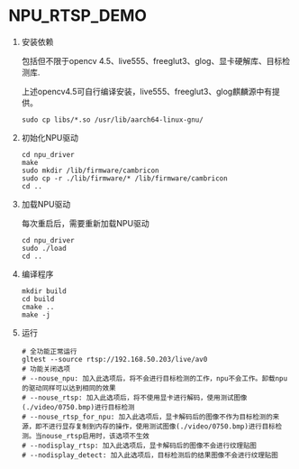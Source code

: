 # NPU_RTSP_DEMO

1. 安装依赖

   包括但不限于opencv 4.5、live555、freeglut3、glog、显卡硬解库、目标检测库.

   上述opencv4.5可自行编译安装，live555、freeglut3、glog麒麟源中有提供。

   ```shell
   sudo cp libs/*.so /usr/lib/aarch64-linux-gnu/
   ```

2. 初始化NPU驱动

   ```shell
   cd npu_driver
   make 
   sudo mkdir /lib/firmware/cambricon
   sudo cp -r ./lib/firmware/* /lib/firmware/cambricon
   cd ..
   ```

3. 加载NPU驱动

   每次重启后，需要重新加载NPU驱动

   ```shell
   cd npu_driver
   sudo ./load
   cd ..
   ```

   

4. 编译程序

   ```shell
   mkdir build
   cd build
   cmake ..
   make -j
   ```

   

5. 运行

   ```shell
   # 全功能正常运行
   gltest --source rtsp://192.168.50.203/live/av0
   # 功能关闭选项
   # --nouse_npu: 加入此选项后，将不会进行目标检测的工作，npu不会工作。卸载npu的驱动同样可以达到相同的效果
   # --nouse_rtsp: 加入此选项后，将不使用显卡进行解码，使用测试图像(./video/0750.bmp)进行目标检测
   # --nouse_rtsp_for_npu: 加入此选项后，显卡解码后的图像不作为目标检测的来源，即不进行显存复制到内存的操作，使用测试图像(./video/0750.bmp)进行目标检测。当nouse_rtsp启用时，该选项不生效
   # --nodisplay_rtsp: 加入此选项后，显卡解码后的图像不会进行纹理贴图
   # --nodisplay_detect: 加入此选项后，目标检测后的结果图像不会进行纹理贴图
   ```

   